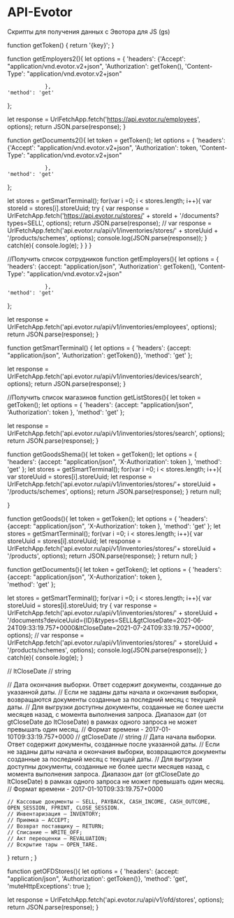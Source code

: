 # API-Evotor
Скрипты для получения данных с Эвотора для JS (gs)

function getToken() {
  return '{key}';
}

function getEmployers2(){
     let options = {
    'headers': {'Accept': "application/vnd.evotor.v2+json",
                'Authorization': getToken(),
                 'Content-Type': "application/vnd.evotor.v2+json"
                
                },
    'method': 'get'
  };

  let response = UrlFetchApp.fetch('https://api.evotor.ru/employees', options);
  return JSON.parse(response);
}

function getDocuments2(){
   let token = getToken();
   let options = {
    'headers': {'Accept': "application/vnd.evotor.v2+json",
                'Authorization': token,
                 'Content-Type': "application/vnd.evotor.v2+json"
                
                },
    'method': 'get'
  };

  let stores = getSmartTerminal();
  for(var i =0; i < stores.length; i++){
    var storeId = stores[i].storeUuid;
    try {
    var response = UrlFetchApp.fetch('https://api.evotor.ru/stores/' + storeId + '/documents?types=SELL', options);
    return JSON.parse(response);
    // var response = UrlFetchApp.fetch('api.evotor.ru/api/v1/inventories/stores/' + storeUuid + '/products/schemes', options);
      console.log(JSON.parse(response));
    } catch(e){
      console.log(e);
    }
}
}

//Получить список сотрудников 
function getEmployers(){
   let options = {
    'headers': {accept: "application/json",
                'Authorization': getToken(),
                 'Content-Type': "application/vnd.evotor.v2+json"
                
                },
    'method': 'get'
  };

  let response = UrlFetchApp.fetch('api.evotor.ru/api/v1/inventories/employees', options);
  return JSON.parse(response);
}

function getSmartTerminal() {
    let options = {
    'headers': {accept: "application/json",
                'Authorization': getToken()},
    'method': 'get'
  };

  let response = UrlFetchApp.fetch('api.evotor.ru/api/v1/inventories/devices/search', options);
  return JSON.parse(response);
}


//Получить список магазинов 
function getListStores(){
  let token = getToken();
   let options = {
    'headers': {accept: "application/json",
                'Authorization': token
                },
    'method': 'get'
  };

   let response = UrlFetchApp.fetch('api.evotor.ru/api/v1/inventories/stores/search', options);
  return JSON.parse(response);
}

function getGoodsShema(){
     let token = getToken();
   let options = {
    'headers': {accept: "application/json",
                'X-Authorization': token
                },
    'method': 'get'
  };
     let stores = getSmartTerminal();
  for(var i =0; i < stores.length; i++){
    var storeUuid = stores[i].storeUuid;
   let response = UrlFetchApp.fetch('api.evotor.ru/api/v1/inventories/stores/'+  storeUuid + '/products/schemes', options);
     return JSON.parse(response);
  }
  return null;
  
}

function getGoods(){
  let token = getToken();
   let options = {
    'headers': {accept: "application/json",
                'X-Authorization': token
                },
    'method': 'get'
  };
     let stores = getSmartTerminal();
  for(var i =0; i < stores.length; i++){
    var storeUuid = stores[i].storeUuid;
   let response = UrlFetchApp.fetch('api.evotor.ru/api/v1/inventories/stores/'+  storeUuid + '/products', options);
     return JSON.parse(response);
  }
  return null;
}

function getDocuments(){
  let token = getToken();
  let options = {
    'headers': {accept: "application/json",
                'X-Authorization': token
                },           
    'method': 'get'
  };

  let stores = getSmartTerminal();
  for(var i =0; i < stores.length; i++){
    var storeUuid = stores[i].storeUuid;
    try {
    var response = UrlFetchApp.fetch('api.evotor.ru/api/v1/inventories/stores/' + storeUuid + '/documents?deviceUuid={ID}&types=SELL&gtCloseDate=2021-06-24T09:33:19.757+0000&ltCloseDate=2021-07-24T09:33:19.757+0000', options);
    // var response = UrlFetchApp.fetch('api.evotor.ru/api/v1/inventories/stores/' + storeUuid + '/products/schemes', options);
      console.log(JSON.parse(response));
    } catch(e){
      console.log(e);
    }


//  ltCloseDate
// string <date-time>

// Дата окончания выборки. Ответ содержит документы, созданные до указанной даты.
// Если не заданы даты начала и окончания выборки, возвращаются документы созданные за последний месяц с текущей даты.
// Для выгрузки доступны документы, созданные не более шести месяцев назад, с момента выполнения запроса. Диапазон дат (от gtCloseDate до ltCloseDate) в рамках одного запроса не может превышать один месяц.
// Формат времени - 2017-01-10T09:33:19.757+0000
// gtCloseDate
// string <date-time>
// Дата начала выборки. Ответ содержит документы, созданные после указанной даты.
// Если не заданы даты начала и окончания выборки, возвращаются документы созданные за последний месяц с текущей даты.
// Для выгрузки доступны документы, созданные не более шести месяцев назад, с момента выполнения запроса. Диапазон дат (от gtCloseDate до ltCloseDate) в рамках одного запроса не может превышать один месяц.
// Формат времени - 2017-01-10T09:33:19.757+0000

    // Кассовые документы – SELL, PAYBACK, CASH_INCOME, CASH_OUTCOME, OPEN_SESSION, FPRINT, CLOSE_SESSION.
    // Инвентаризация – INVENTORY;
    // Приемка – ACCEPT;
    // Возврат поставщику – RETURN;
    // Списание – WRITE_OFF;
    // Акт переоценки – REVALUATION;
    // Вскрытие тары – OPEN_TARE.
  
  }
  return ;
}


function getOFDStores(){
      let options = {
    'headers': {accept: "application/json",
                'Authorization': getToken()},
    'method': 'get',
    'muteHttpExceptions': true
  };

  let response = UrlFetchApp.fetch('api.evotor.ru/api/v1/ofd/stores', options);
  return JSON.parse(response);
}
